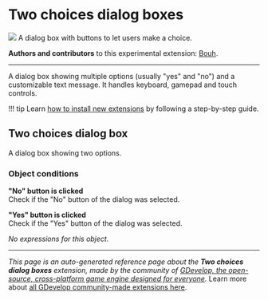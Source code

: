 # Two choices dialog boxes

<img src="https://asset-resources.gdevelop.io/public-resources/Icons/Line Hero Pack/Master/SVG/Interface Elements/0842ffc478006e9b6687fca9a5761494c4efd1df873220637af5b4ac7253f850_Interface Elements_interface_ui_window_application_app_button_cta.svg" class="extension-icon"></img>
A dialog box with buttons to let users make a choice.

**Authors and contributors** to this experimental extension: [Bouh](https://gd.games/Bouh).

---

A dialog box showing multiple options (usually "yes" and "no") and a customizable text message.
It handles keyboard, gamepad and touch controls.

!!! tip
    Learn [how to install new extensions](/gdevelop5/extensions/search) by following a step-by-step guide.



## Two choices dialog box  

A dialog box showing two options. 

### Object conditions

**"No" button is clicked**  
Check if the "No" button of the dialog was selected.

**"Yes" button is clicked**  
Check if the "Yes" button of the dialog was selected.

_No expressions for this object._



---

*This page is an auto-generated reference page about the **Two choices dialog boxes** extension, made by the community of [GDevelop, the open-source, cross-platform game engine designed for everyone](https://gdevelop.io/).* Learn more about [all GDevelop community-made extensions here](/gdevelop5/extensions).